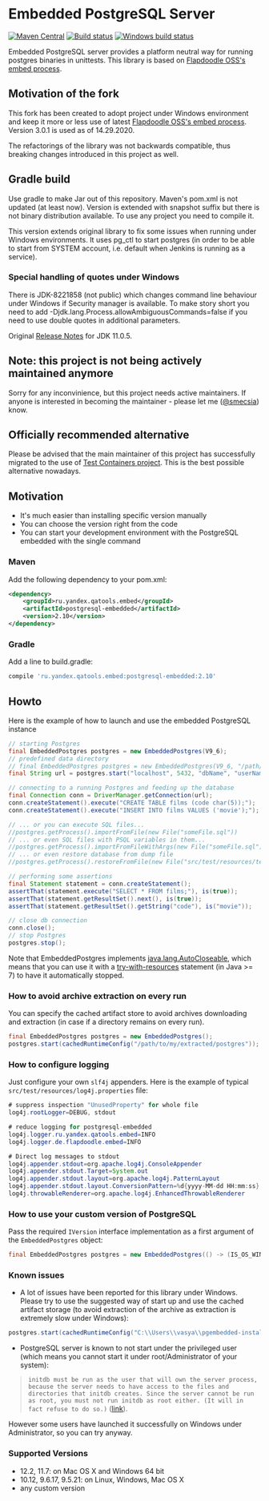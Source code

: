 # Embedded PostgreSQL Server
[![Maven Central](https://maven-badges.herokuapp.com/maven-central/ru.yandex.qatools.embed/postgresql-embedded/badge.svg?style=flat)](https://maven-badges.herokuapp.com/maven-central/ru.yandex.qatools.embed/postgresql-embedded)
[![Build status](https://travis-ci.org/yandex-qatools/postgresql-embedded.svg?branch=master)](https://travis-ci.org/yandex-qatools/postgresql-embedded/)
[![Windows build status](https://ci.appveyor.com/api/projects/status/00ov87k6fe2euwvo?svg=true)](https://ci.appveyor.com/project/smecsia/postgresql-embedded)

Embedded PostgreSQL server provides a platform neutral way for running postgres binaries in unittests.
This library is based on [Flapdoodle OSS's embed process](https://github.com/flapdoodle-oss/de.flapdoodle.embed.process).

## Motivation of the fork
This fork has been created to adopt project under Windows environment and keep it more or less use of latest [Flapdoodle OSS's embed process](https://github.com/flapdoodle-oss/de.flapdoodle.embed.process). Version 3.0.1 is used as of 14.29.2020.

The refactorings of the library was not backwards compatible, thus breaking changes introduced in this project as well.

## Gradle build
Use gradle to make Jar out of this repository. Maven's pom.xml is not updated (at least now).
Version is extended with snapshot suffix but there is not binary distribution available. To use any project you need to compile it.

This version extends original library to fix some issues when running under Windows environments.
It uses pg_ctl to start postgres (in order to be able to start from SYSTEM account, i.e. default when Jenkins is running as a service).

### Special handling of quotes under Windows
There is JDK-8221858 (not public) which changes command line behaviour under Windows if Security manager is available.
To make story short you need to add -Djdk.lang.Process.allowAmbiguousCommands=false if you need to use double quotes in additional parameters.

Original [Release Notes](https://www.oracle.com/technetwork/java/javase/11-0-5-oracle-relnotes-5592801.html) for JDK 11.0.5.

## Note: this project is not being actively maintained anymore
Sorry for any inconvinience, but this project needs active maintainers. If anyone is interested in becoming the maintainer - please let me ([@smecsia](https://github.com/smecsia)) know.

## Officially recommended alternative
Please be advised that the main maintainer of this project has successfully migrated to the use of [Test Containers project](https://www.testcontainers.org/modules/databases/postgres/). This is the best possible alternative nowadays.

## Motivation

* It's much easier than installing specific version manually
* You can choose the version right from the code
* You can start your development environment with the PostgreSQL embedded with the single command

### Maven

Add the following dependency to your pom.xml:
```xml
<dependency>
    <groupId>ru.yandex.qatools.embed</groupId>
    <artifactId>postgresql-embedded</artifactId>
    <version>2.10</version>
</dependency>
```
### Gradle

Add a line to build.gradle:
```groovy
compile 'ru.yandex.qatools.embed:postgresql-embedded:2.10'
```

## Howto

Here is the example of how to launch and use the embedded PostgreSQL instance
```java
// starting Postgres
final EmbeddedPostgres postgres = new EmbeddedPostgres(V9_6);
// predefined data directory
// final EmbeddedPostgres postgres = new EmbeddedPostgres(V9_6, "/path/to/predefined/data/directory");
final String url = postgres.start("localhost", 5432, "dbName", "userName", "password");

// connecting to a running Postgres and feeding up the database
final Connection conn = DriverManager.getConnection(url);
conn.createStatement().execute("CREATE TABLE films (code char(5));");
conn.createStatement().execute("INSERT INTO films VALUES ('movie');");

// ... or you can execute SQL files...
//postgres.getProcess().importFromFile(new File("someFile.sql"))
// ... or even SQL files with PSQL variables in them...
//postgres.getProcess().importFromFileWithArgs(new File("someFile.sql"), "-v", "tblName=someTable")
// ... or even restore database from dump file
//postgres.getProcess().restoreFromFile(new File("src/test/resources/test.binary_dump"))

// performing some assertions
final Statement statement = conn.createStatement();
assertThat(statement.execute("SELECT * FROM films;"), is(true));
assertThat(statement.getResultSet().next(), is(true));
assertThat(statement.getResultSet().getString("code"), is("movie"));

// close db connection
conn.close();
// stop Postgres
postgres.stop();
```

Note that EmbeddedPostgres implements [java.lang.AutoCloseable](https://docs.oracle.com/javase/7/docs/api/java/lang/AutoCloseable.html),
which means that you can use it with a [try-with-resources](https://docs.oracle.com/javase/tutorial/essential/exceptions/tryResourceClose.html)
statement (in Java >= 7) to have it automatically stopped.

### How to avoid archive extraction on every run

You can specify the cached artifact store to avoid archives downloading and extraction (in case if a directory remains on every run).
```java
final EmbeddedPostgres postgres = new EmbeddedPostgres();
postgres.start(cachedRuntimeConfig("/path/to/my/extracted/postgres"));
```

### How to configure logging

Just configure your own `slf4j` appenders. Here is the example of typical `src/test/resources/log4j.properties` file:

```java
# suppress inspection "UnusedProperty" for whole file
log4j.rootLogger=DEBUG, stdout

# reduce logging for postgresql-embedded
log4j.logger.ru.yandex.qatools.embed=INFO
log4j.logger.de.flapdoodle.embed=INFO

# Direct log messages to stdout
log4j.appender.stdout=org.apache.log4j.ConsoleAppender
log4j.appender.stdout.Target=System.out
log4j.appender.stdout.layout=org.apache.log4j.PatternLayout
log4j.appender.stdout.layout.ConversionPattern=%d{yyyy-MM-dd HH:mm:ss} %-5p %c{1}:%L - %m%n
log4j.throwableRenderer=org.apache.log4j.EnhancedThrowableRenderer
```

### How to use your custom version of PostgreSQL

Pass the required `IVersion` interface implementation as a first argument of the `EmbeddedPostgres` object:

```java
final EmbeddedPostgres postgres = new EmbeddedPostgres(() -> (IS_OS_WINDOWS) ? "9.6.2-2" : "9.6.2-1");
```

### Known issues
* A lot of issues have been reported for this library under Windows. Please try to use the suggested way of start up and use
the cached artifact storage (to avoid extraction of the archive as extraction is extremely slow under Windows):
```java
postgres.start(cachedRuntimeConfig("C:\\Users\\vasya\\pgembedded-installation"));
```

* PostgreSQL server is known to not start under the privileged user (which means you cannot start it under root/Administrator of your system):

> `initdb must be run as the user that will own the server process, because the server needs to have access to the files and directories that initdb creates. Since the server cannot be run as root, you must not run initdb as root either. (It will in fact refuse to do so.)`
  ([link](http://www.postgresql.org/docs/9.5/static/app-initdb.html)).

  However some users have launched it successfully on Windows under Administrator, so you can try anyway.

### Supported Versions

* 12.2, 11.7: on Mac OS X and Windows 64 bit
* 10.12, 9.6.17, 9.5.21: on Linux, Windows, Mac OS X
* any custom version
